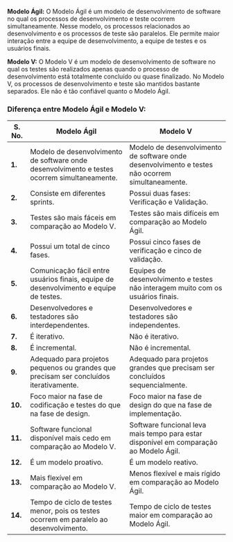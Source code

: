 **Modelo Ágil:** O Modelo Ágil é um modelo de desenvolvimento de software no qual os processos de desenvolvimento e teste ocorrem simultaneamente. Nesse modelo, os processos relacionados ao desenvolvimento e os processos de teste são paralelos. Ele permite maior interação entre a equipe de desenvolvimento, a equipe de testes e os usuários finais.

**Modelo V:** O Modelo V é um modelo de desenvolvimento de software no qual os testes são realizados apenas quando o processo de desenvolvimento está totalmente concluído ou quase finalizado. No Modelo V, os processos de desenvolvimento e teste são mantidos bastante separados. Ele não é tão confiável quanto o Modelo Ágil.

### **Diferença entre Modelo Ágil e Modelo V:**

|**S. No.**|**Modelo Ágil**|**Modelo V**|
|---|---|---|
|**1.**|Modelo de desenvolvimento de software onde desenvolvimento e testes ocorrem simultaneamente.|Modelo de desenvolvimento de software onde desenvolvimento e testes não ocorrem simultaneamente.|
|**2.**|Consiste em diferentes sprints.|Possui duas fases: Verificação e Validação.|
|**3.**|Testes são mais fáceis em comparação ao Modelo V.|Testes são mais difíceis em comparação ao Modelo Ágil.|
|**4.**|Possui um total de cinco fases.|Possui cinco fases de verificação e cinco de validação.|
|**5.**|Comunicação fácil entre usuários finais, equipe de desenvolvimento e equipe de testes.|Equipes de desenvolvimento e testes não interagem muito com os usuários finais.|
|**6.**|Desenvolvedores e testadores são interdependentes.|Desenvolvedores e testadores são independentes.|
|**7.**|É iterativo.|Não é iterativo.|
|**8.**|É incremental.|Não é incremental.|
|**9.**|Adequado para projetos pequenos ou grandes que precisam ser concluídos iterativamente.|Adequado para projetos grandes que precisam ser concluídos sequencialmente.|
|**10.**|Foco maior na fase de codificação e testes do que na fase de design.|Foco maior na fase de design do que na fase de implementação.|
|**11.**|Software funcional disponível mais cedo em comparação ao Modelo V.|Software funcional leva mais tempo para estar disponível em comparação ao Modelo Ágil.|
|**12.**|É um modelo proativo.|É um modelo reativo.|
|**13.**|Mais flexível em comparação ao Modelo V.|Menos flexível e mais rígido em comparação ao Modelo Ágil.|
|**14.**|Tempo de ciclo de testes menor, pois os testes ocorrem em paralelo ao desenvolvimento.|Tempo de ciclo de testes maior em comparação ao Modelo Ágil.|



